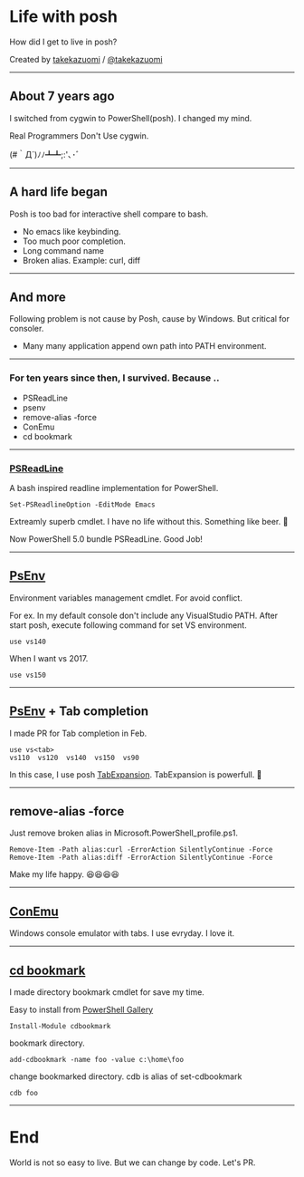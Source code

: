 # Life with posh

How did I get to live in posh?

Created by <a target="_blank" href="http://github.com/takekazuomi">takekazuomi</a> / <a target="_blank" href="http://twitter.com/takekazuomi">@takekazuomi</a>

---

## About 7 years ago

I switched from cygwin to PowerShell(posh). I changed my mind.

Real Programmers Don't Use cygwin.


(#｀Д´)ﾉﾉ┻┻;:'､･ﾞ


---

## A hard life began

Posh is too bad for interactive shell compare to bash.

- No emacs like keybinding.
- Too much poor completion.
- Long command name
- Broken alias. Example: curl, diff

---

## And more

Following problem is not cause by Posh, cause by Windows. But critical for consoler.

- Many many application append own path into PATH environment.

---

### For ten years since then, I survived. Because ..

- PSReadLine
- psenv
- remove-alias -force
- ConEmu
- cd bookmark

---

### <a target="_blank" href="https://github.com/lzybkr/PSReadLine">PSReadLine</a>

A bash inspired readline implementation for PowerShell.

```
Set-PSReadlineOption -EditMode Emacs
```

Extreamly superb cmdlet. I have no life without this. Something like beer. 🍻

Now PowerShell 5.0 bundle PSReadLine. Good Job!

---

## <a target="_blank" href="https://github.com/DuFace">PsEnv</a>

Environment variables management cmdlet. For avoid conflict.

For ex. In my default console don't include any VisualStudio PATH. After start posh, execute following command for set VS environment.

```
use vs140
```

When I want vs 2017.

```
use vs150
```

---

## <a target="_blank" href="https://github.com/DuFace">PsEnv</a> + Tab completion

I made PR for Tab completion in Feb. 

```
use vs<tab>
vs110  vs120  vs140  vs150  vs90

```

In this case, I use posh <a target="_blank" href="https://msdn.microsoft.com/en-us/powershell/scripting/core-powershell/console/using-tab-expansion">TabExpansion</a>.
TabExpansion is powerfull. 🍣

---

## remove-alias -force

Just remove broken alias in Microsoft.PowerShell_profile.ps1. 

```
Remove-Item -Path alias:curl -ErrorAction SilentlyContinue -Force
Remove-Item -Path alias:diff -ErrorAction SilentlyContinue -Force
```

Make my life happy. 😆😆😆😆

---

## [ConEmu](https://conemu.github.io/)

Windows console emulator with tabs. I use evryday. I love it.

---

## [cd bookmark](https://github.com/takekazuomi/cdbookmark/)

I made directory bookmark cmdlet for save my time. 

Easy to install from [PowerShell Gallery](https://www.powershellgallery.com/packages/Cdbookmark/0.0.4)

```
Install-Module cdbookmark
```

bookmark directory.

```
add-cdbookmark -name foo -value c:\home\foo
```

change bookmarked directory. cdb is alias of set-cdbookmark

```
cdb foo
```

---

# End

World is not so easy to live. But we can change by code.
Let's PR.
